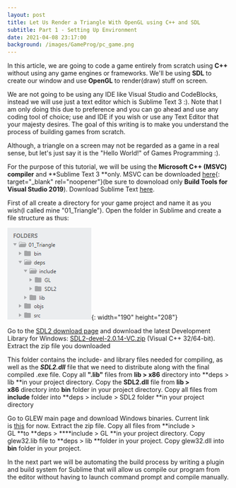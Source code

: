 ```yaml
---
layout: post
title: Let Us Render a Triangle With OpenGL using C++ and SDL
subtitle: Part 1 - Setting Up Environment
date: 2021-04-08 23:17:00
background: /images/GameProg/pc_game.png
---
```

In this article, we are going to code a game entirely from scratch using **C++** without using any game engines or frameworks. We'll be using **SDL** to create our window and use **OpenGL** to render(draw) stuff on screen.

We are not going to be using any IDE like Visual Studio and CodeBlocks, instead we will use just a text editor which is Sublime Text 3 :). Note that I am only doing this due to preference and you can go ahead and use any coding tool of choice; use and IDE if you wish or use any Text Editor that your majesty desires. The goal of this writing is to make you understand the process of building games from scratch.

Although, a triangle on a screen may not be regarded as a game in a real sense, but let's just say it is the "Hello World\!" of Games Programming :).

For the purpose of this tutorial, we will be using the **Microsoft C++ (MSVC) compiler** and **Sublime Text 3&nbsp;**only. MSVC can be downloaded [here](https://visualstudio.microsoft.com/downloads/#build-tools-for-visual-studio-2019){: target="_blank" rel="noopener"}(be sure to downoload only **Build Tools for Visual Studio 2019**). Download Sublime Text&nbsp;[here](https://www.sublimetext.com/).

First of all create a directory for your game project and name it as you wish(I called mine "01\_Triangle"). Open the folder in Sublime and create a file structure as thus:

![](/uploads/filestructure.png){: width="190" height="208"}

Go to the&nbsp;[SDL2 download page](https://www.libsdl.org/download-2.0.php)&nbsp;and download the latest Development Library for Windows:&nbsp;[SDL2-devel-2.0.14-VC.zip](https://www.libsdl.org/release/SDL2-devel-2.0.14-VC.zip)&nbsp;(Visual C++ 32/64-bit). Extract the zip file you downloaded

This folder contains the include- and library files needed for compiling, as well as the&nbsp;***SDL2.dll***&nbsp;file that we need to distribute along with the final compiled .exe file. Copy all **".lib"** files from **lib &gt; x86**&nbsp;directory into&nbsp;**deps &gt; lib&nbsp;**in your project directory. Copy the **SDL2.dll** file from **lib &gt; x86**&nbsp;directory into **bin**&nbsp;folder in your project directory. Copy all files from **include**&nbsp;folder into&nbsp;**deps &gt; include &gt; SDL2 folder&nbsp;**in your project directory

Go to GLEW main page and download Windows binaries. Current link is&nbsp;[this](http://glew.sourceforge.net/)&nbsp;for now. Extract the zip file. Copy all files from&nbsp;**include &gt; GL&nbsp;**to&nbsp;**deps &gt;&nbsp;****include &gt; GL&nbsp;**in your project directory. Copy glew32.lib file to&nbsp;**deps &gt; lib&nbsp;**folder in your project. Copy glew32.dll into **bin**&nbsp;folder in your project.

In the next part we will be automating the build process by writing a plugin and build system for Sublime that will allow us compile our program from the editor without having to launch command prompt and compile manually.
